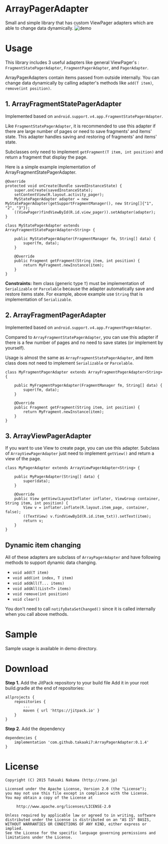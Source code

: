 ArrayPagerAdapter
=================

Small and simple library that has custom ViewPager adapters which are able to change data dynamically.
![demo](https://raw.githubusercontent.com/takaaki7/ArrayPagerAdapter/master/art/demo_record.gif)

# Usage

This library includes 3 useful adapters like general ViewPager's : `FragmentStatePagerAdapter`, `FragmentPagerAdapter`, and `PagerAdapter`.

ArrayPagerAdapters contain items passed from outside internally. You can change data dynamically by calling adapter's methods like `add(T item)`, `remove(int position)`.  
## 1. ArrayFragmentStatePagerAdapter

Implemented based on `android.support.v4.app.FragmentStatePagerAdapter`.

Like `FragmentStatePagerAdapter`, it is recommended to use this adapter if there are large number of pages or need to save fragments' and items' state.
This adapter handles saving and restoring of fragments' and items' state.

Subclasses only need to implement `getFragment(T item, int position)` and return a fragment that display the page.

Here is a simple example implementation of ArrayFragmentStatePagerAdapter.
```
@Override
protected void onCreate(Bundle savedInstanceState) {
    super.onCreate(savedInstanceState);
    setContentView(R.layout.activity_pager);
    MyStatePagerAdapter adapter = new MyStatePagerAdapter(getSupportFragmentManager(), new String[]{"1", "2", "3"});
    ((ViewPager)findViewById(R.id.view_pager)).setAdapter(adapter);
}

class MyStatePagerAdapter extends ArrayFragmentStatePagerAdapter<String> {

    public MyStatePagerAdapter(FragmentManager fm, String[] data) {
        super(fm, data);
    }

    @Override
    public Fragment getFragment(String item, int position) {
        return MyFragment.newInstance(item);
    }
}
```

__Constraints:__ Item class (generic type `T`) must be implementation of `Serializable` or `Parcelable` because the adapter automatically save and restore items state.
For example, above example use `String` that is implementation of `Serializable`.

## 2. ArrayFragmentPagerAdapter

Implemented based on `android.support.v4.app.FragmentPagerAdapter`.

Compared to `ArrayFragmentStatePagerAdapter`, you can use this adapter if there is a few number of pages and no need to save states (or implement by yourself).

Usage is almost the same as `ArrayFragmentStatePagerAdapter`, and item class does not need to implement `Serializable` or `Parcelable`.
```
class MyFragmentPagerAdapter extends ArrayFragmentPagerAdapter<String> {

    public MyFragmentPagerAdapter(FragmentManager fm, String[] data) {
        super(fm, data);
    }

    @Override
    public Fragment getFragment(String item, int position) {
        return MyFragment.newInstance(item);
    }
}
```

## 3. ArrayViewPagerAdapter

If you want to use View to create page, you can use this adapter.
Subclass of `ArrayViewPagerAdapter` just need to implement `getView()` and return a view of the page.
 
```
class MyPagerAdapter extends ArrayViewPagerAdapter<String> {

    public MyPagerAdapter(String[] data) {
        super(data);
    }

    @Override
    public View getView(LayoutInflater inflater, ViewGroup container, String item, int position) {
        View v = inflater.inflate(R.layout.item_page, container, false);
        ((TextView) v.findViewById(R.id.item_txt)).setText(item);
        return v;
    }
}
```

## Dynamic item changing
All of these adapters are subclass of `ArrayPagerAdapter` and have following methods to support dynamic data changing.

* `void add(T item)`
* `void add(int index, T item)`
* `void addAll(T... items)`
* `void addAll(List<T> items)`
* `void remove(int position)`
* `void clear()`

You don't need to call `notifyDataSetChanged()` since it is called internally when you call above methods.

# Sample

Sample usage is available in demo directory.

# Download

**Step 1.** Add the JitPack repository to your build file
Add it in your root build.gradle at the end of repositories:
```
allprojects {
    repositories {
        ...
        maven { url 'https://jitpack.io' }
    }
}
```
**Step 2.** Add the dependency
```
dependencies {
    implementation 'com.github.takaaki7:ArrayPagerAdapter:0.1.4'
}
```


License
========

    Copyright (C) 2015 Takaaki Nakama (http://rane.jp)

	Licensed under the Apache License, Version 2.0 (the "License");
	you may not use this file except in compliance with the License.
	You may obtain a copy of the License at

	     http://www.apache.org/licenses/LICENSE-2.0

	Unless required by applicable law or agreed to in writing, software
	distributed under the License is distributed on an "AS IS" BASIS,
	WITHOUT WARRANTIES OR CONDITIONS OF ANY KIND, either express or implied.
	See the License for the specific language governing permissions and
	limitations under the License.
